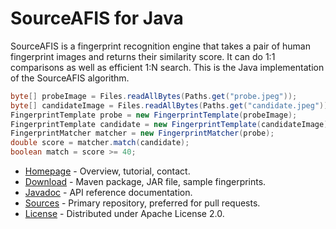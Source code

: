 # SourceAFIS for Java #

SourceAFIS is a fingerprint recognition engine that takes a pair of human fingerprint images and returns their similarity score.
It can do 1:1 comparisons as well as efficient 1:N search. This is the Java implementation of the SourceAFIS algorithm.

```java
byte[] probeImage = Files.readAllBytes(Paths.get("probe.jpeg"));
byte[] candidateImage = Files.readAllBytes(Paths.get("candidate.jpeg"));
FingerprintTemplate probe = new FingerprintTemplate(probeImage);
FingerprintTemplate candidate = new FingerprintTemplate(candidateImage);
FingerprintMatcher matcher = new FingerprintMatcher(probe);
double score = matcher.match(candidate);
boolean match = score >= 40;
```

* [Homepage](https://sourceafis.machinezoo.com/) - Overview, tutorial, contact.
* [Download](https://sourceafis.machinezoo.com/download) - Maven package, JAR file, sample fingerprints.
* [Javadoc](https://sourceafis.machinezoo.com/javadoc/com/machinezoo/sourceafis/package-summary.html) - API reference documentation.
* [Sources](https://bitbucket.org/robertvazan/sourceafis-java/src) - Primary repository, preferred for pull requests.
* [License](https://www.apache.org/licenses/LICENSE-2.0) - Distributed under Apache License 2.0.

